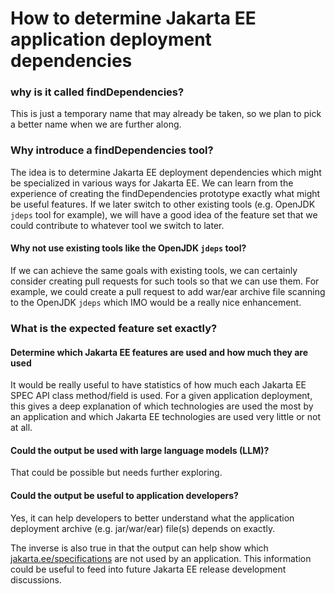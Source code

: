 # How to determine Jakarta EE application deployment dependencies

### why is it called findDependencies?

This is just a temporary name that may already be taken, so we plan to pick a better name when we are further along.

### Why introduce a findDependencies tool?

The idea is to determine Jakarta EE deployment dependencies which might be specialized in various ways for Jakarta EE.  We can learn from the experience of creating the findDependencies prototype exactly what might be useful features.  If we later switch to other existing tools (e.g. OpenJDK `jdeps` tool for example), we will have a good idea of the feature set that we could contribute to whatever tool we switch to later.

#### Why not use existing tools like the OpenJDK `jdeps` tool?

If we can achieve the same goals with existing tools, we can certainly consider creating pull requests for such tools so that we can use them.  For example, we could create a pull request to add war/ear archive file scanning to the OpenJDK `jdeps` which IMO would be a really nice enhancement.   

### What is the expected feature set exactly?

#### Determine which Jakarta EE features are used and how much they are used

It would be really useful to have statistics of how much each Jakarta EE SPEC API class method/field is used.  For a given application deployment, this gives a deep explanation of which technologies are used the most by an application and which Jakarta EE technologies are used very little or not at all.

#### Could the output be used with large language models (LLM)?

That could be possible but needs further exploring.

#### Could the output be useful to application developers?

Yes, it can help developers to better understand what the application deployment archive (e.g. jar/war/ear) file(s) depends on exactly.

The inverse is also true in that the output can help show which [jakarta.ee/specifications](https://jakarta.ee/specifications) are not used by an application.  This information could be useful to feed into future Jakarta EE release development discussions. 
